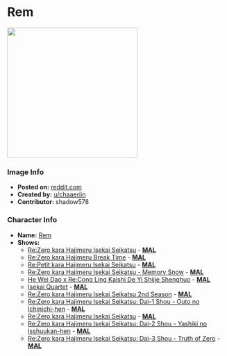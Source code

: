 # Rem

<img src="https://raw.githubusercontent.com/shadow578/Project-Padoru/master/Padoru/re-zero-rem.png" height="300">

### Image Info
* **Posted on:**     [reddit.com](https://www.reddit.com/r/Re_Zero/comments/a4bm19/media_i_made_a_padoru_rem/)
* **Created by:**    [u/chaaeriin](https://github.com/shadow578/Project-Padoru/blob/master/table-of-contents/creators/uchaaeriin.md)
* **Contributor:**   shadow578

### Character Info
* **Name:**   [Rem](https://myanimelist.net/character/118763)
* **Shows:**
  * [Re:Zero kara Hajimeru Isekai Seikatsu](https://github.com/shadow578/Project-Padoru/blob/master/table-of-contents/shows/ReZerokaraHajimeruIsekaiSeikatsu.md) - [__MAL__](https://myanimelist.net/anime/31240/Re_Zero_kara_Hajimeru_Isekai_Seikatsu)
  * [Re:Zero kara Hajimeru Break Time](https://github.com/shadow578/Project-Padoru/blob/master/table-of-contents/shows/ReZerokaraHajimeruBreakTime.md) - [__MAL__](https://myanimelist.net/anime/33142/Re_Zero_kara_Hajimeru_Break_Time)
  * [Re:Petit kara Hajimeru Isekai Seikatsu](https://github.com/shadow578/Project-Padoru/blob/master/table-of-contents/shows/RePetitkaraHajimeruIsekaiSeikatsu.md) - [__MAL__](https://myanimelist.net/anime/33569/Re_Petit_kara_Hajimeru_Isekai_Seikatsu)
  * [Re:Zero kara Hajimeru Isekai Seikatsu - Memory Snow](https://github.com/shadow578/Project-Padoru/blob/master/table-of-contents/shows/ReZerokaraHajimeruIsekaiSeikatsuMemorySnow.md) - [__MAL__](https://myanimelist.net/anime/36286/Re_Zero_kara_Hajimeru_Isekai_Seikatsu_-_Memory_Snow)
  * [He Wei Dao x Re:Cong Ling Kaishi De Yi Shijie Shenghuo](https://github.com/shadow578/Project-Padoru/blob/master/table-of-contents/shows/HeWeiDaoxReCongLingKaishiDeYiShijieShenghuo.md) - [__MAL__](https://myanimelist.net/anime/38389/He_Wei_Dao_x_Re_Cong_Ling_Kaishi_De_Yi_Shijie_Shenghuo)
  * [Isekai Quartet](https://github.com/shadow578/Project-Padoru/blob/master/table-of-contents/shows/IsekaiQuartet.md) - [__MAL__](https://myanimelist.net/anime/38472/Isekai_Quartet)
  * [Re:Zero kara Hajimeru Isekai Seikatsu 2nd Season](https://github.com/shadow578/Project-Padoru/blob/master/table-of-contents/shows/ReZerokaraHajimeruIsekaiSeikatsu2ndSeason.md) - [__MAL__](https://myanimelist.net/anime/39587/Re_Zero_kara_Hajimeru_Isekai_Seikatsu_2nd_Season)
  * [Re:Zero kara Hajimeru Isekai Seikatsu: Dai-1 Shou - Outo no Ichinichi-hen](https://github.com/shadow578/Project-Padoru/blob/master/table-of-contents/shows/ReZerokaraHajimeruIsekaiSeikatsuDai1ShouOutonoIchinichihen.md) - [__MAL__](https://myanimelist.net/manga/74695/Re_Zero_kara_Hajimeru_Isekai_Seikatsu__Dai-1_Shou_-_Outo_no_Ichinichi-hen)
  * [Re:Zero kara Hajimeru Isekai Seikatsu](https://github.com/shadow578/Project-Padoru/blob/master/table-of-contents/shows/ReZerokaraHajimeruIsekaiSeikatsu.md) - [__MAL__](https://myanimelist.net/manga/74697/Re_Zero_kara_Hajimeru_Isekai_Seikatsu)
  * [Re:Zero kara Hajimeru Isekai Seikatsu: Dai-2 Shou - Yashiki no Isshuukan-hen](https://github.com/shadow578/Project-Padoru/blob/master/table-of-contents/shows/ReZerokaraHajimeruIsekaiSeikatsuDai2ShouYashikinoIsshuukanhen.md) - [__MAL__](https://myanimelist.net/manga/80719/Re_Zero_kara_Hajimeru_Isekai_Seikatsu__Dai-2_Shou_-_Yashiki_no_Isshuukan-hen)
  * [Re:Zero kara Hajimeru Isekai Seikatsu: Dai-3 Shou - Truth of Zero](https://github.com/shadow578/Project-Padoru/blob/master/table-of-contents/shows/ReZerokaraHajimeruIsekaiSeikatsuDai3ShouTruthofZero.md) - [__MAL__](https://myanimelist.net/manga/89960/Re_Zero_kara_Hajimeru_Isekai_Seikatsu__Dai-3_Shou_-_Truth_of_Zero)


